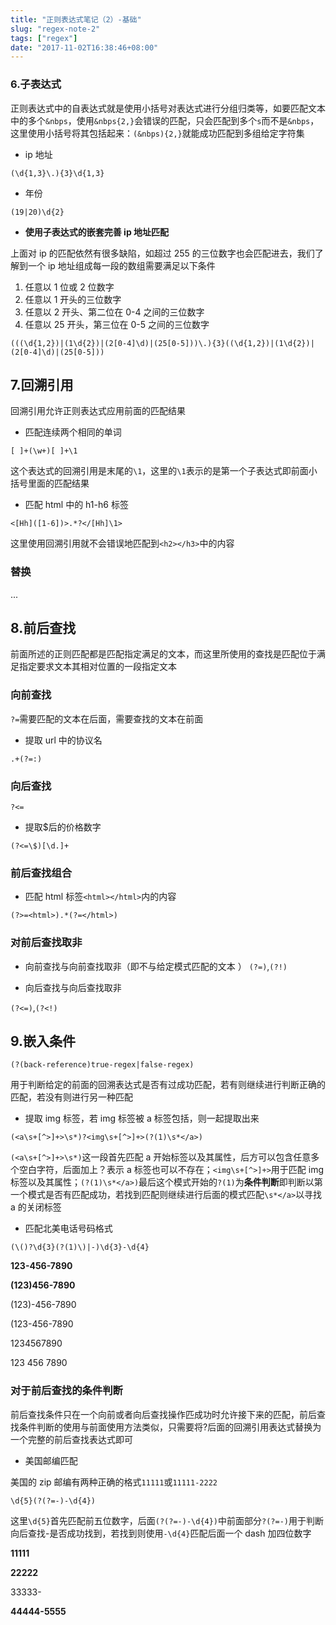 ```yaml
---
title: "正则表达式笔记（2）-基础"
slug: "regex-note-2"
tags: ["regex"]
date: "2017-11-02T16:38:46+08:00"
---
```


### 6.子表达式

正则表达式中的自表达式就是使用小括号对表达式进行分组归类等，如要匹配文本中的多个`&nbps`，使用`&nbps{2,}`会错误的匹配，只会匹配到多个`s`而不是`&nbps`，这里使用小括号将其包括起来：`(&nbps){2,}`就能成功匹配到多组给定字符集

-   ip 地址

`(\d{1,3}\.){3}\d{1,3}`

-   年份

`(19|20)\d{2}`

-   **使用子表达式的嵌套完善 ip 地址匹配**

上面对 ip 的匹配依然有很多缺陷，如超过 255 的三位数字也会匹配进去，我们了解到一个 ip 地址组成每一段的数组需要满足以下条件

1. 任意以 1 位或 2 位数字
2. 任意以 1 开头的三位数字
3. 任意以 2 开头、第二位在 0-4 之间的三位数字
4. 任意以 25 开头，第三位在 0-5 之间的三位数字

`(((\d{1,2})|(1\d{2})|(2[0-4]\d)|(25[0-5]))\.){3}((\d{1,2})|(1\d{2})|(2[0-4]\d)|(25[0-5]))`

## 7.回溯引用

回溯引用允许正则表达式应用前面的匹配结果

-   匹配连续两个相同的单词

`[ ]+(\w+)[ ]+\1`

这个表达式的回溯引用是末尾的`\1`，这里的`\1`表示的是第一个子表达式即前面小括号里面的匹配结果

-   匹配 html 中的 h1-h6 标签

`<[Hh]([1-6])>.*?</[Hh]\1>`

这里使用回溯引用就不会错误地匹配到`<h2></h3>`中的内容

### 替换

...

## 8.前后查找

前面所述的正则匹配都是匹配指定满足的文本，而这里所使用的查找是匹配位于满足指定要求文本其相对位置的一段指定文本

### 向前查找

`?=`需要匹配的文本在后面，需要查找的文本在前面

-   提取 url 中的协议名

`.+(?=:)`

### 向后查找

`?<=`

-   提取$后的价格数字

`(?<=\$)[\d.]+`

### 前后查找组合

-   匹配 html 标签`<html></html>`内的内容

`(?>=<html>).*(?=</html>)`

### 对前后查找取非

-   向前查找与向前查找取非（即不与给定模式匹配的文本
    ）
    `(?=)`,`(?!)`

-   向后查找与向后查找取非

`(?<=)`,`(?<!)`

## 9.嵌入条件

`(?(back-reference)true-regex|false-regex)`

用于判断给定的前面的回溯表达式是否有过成功匹配，若有则继续进行判断正确的匹配，若没有则进行另一种匹配

-   提取 img 标签，若 img 标签被 a 标签包括，则一起提取出来

`(<a\s+[^>]+>\s*)?<img\s+[^>]+>(?(1)\s*</a>)`

`(<a\s+[^>]+>\s*)`这一段首先匹配 a 开始标签以及其属性，后方可以包含任意多个空白字符，后面加上？表示 a 标签也可以不存在；`<img\s+[^>]+>`用于匹配 img 标签以及其属性；`(?(1)\s*</a>)`最后这个模式开始的`?(1)`为**条件判断**即判断以第一个模式是否有匹配成功，若找到匹配则继续进行后面的模式匹配`\s*</a>`以寻找 a 的关闭标签

-   匹配北美电话号码格式

`(\()?\d{3}(?(1)\)|-)\d{3}-\d{4}`

**123-456-7890**

**(123)456-7890**

(123)-456-7890

(123-456-7890

1234567890

123 456 7890

### 对于前后查找的条件判断

前后查找条件只在一个向前或者向后查找操作匹成功时允许接下来的匹配，前后查找条件判断的使用与前面使用方法类似，只需要将?后面的回溯引用表达式替换为一个完整的前后查找表达式即可

-   美国邮编匹配

美国的 zip 邮编有两种正确的格式`11111`或`11111-2222`

`\d{5}(?(?=-)-\d{4})`

这里`\d{5}`首先匹配前五位数字，后面`(?(?=-)-\d{4})`中前面部分`?(?=-)`用于判断向后查找-是否成功找到，若找到则使用`-\d{4}`匹配后面一个 dash 加四位数字

**11111**

**22222**

33333-

**44444-5555**
